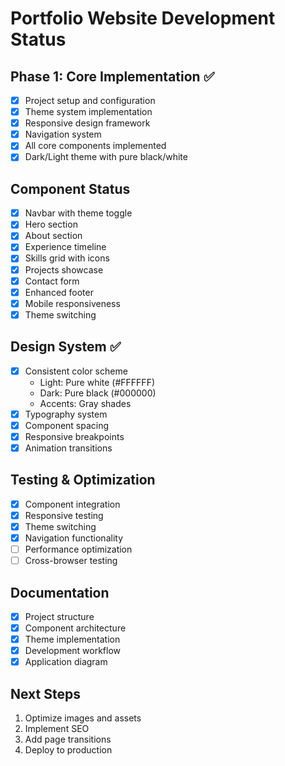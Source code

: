 # Portfolio Website Development Status

## Phase 1: Core Implementation ✅
- [x] Project setup and configuration
- [x] Theme system implementation
- [x] Responsive design framework
- [x] Navigation system
- [x] All core components implemented
- [x] Dark/Light theme with pure black/white

## Component Status
- [x] Navbar with theme toggle
- [x] Hero section
- [x] About section
- [x] Experience timeline
- [x] Skills grid with icons
- [x] Projects showcase
- [x] Contact form
- [x] Enhanced footer
- [x] Mobile responsiveness
- [x] Theme switching

## Design System ✅
- [x] Consistent color scheme
    - Light: Pure white (#FFFFFF)
    - Dark: Pure black (#000000)
    - Accents: Gray shades
- [x] Typography system
- [x] Component spacing
- [x] Responsive breakpoints
- [x] Animation transitions

## Testing & Optimization
- [x] Component integration
- [x] Responsive testing
- [x] Theme switching
- [x] Navigation functionality
- [ ] Performance optimization
- [ ] Cross-browser testing

## Documentation
- [x] Project structure
- [x] Component architecture
- [x] Theme implementation
- [x] Development workflow
- [x] Application diagram

## Next Steps
1. Optimize images and assets
2. Implement SEO
3. Add page transitions
4. Deploy to production

